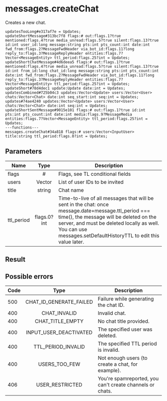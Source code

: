 # messages.createChat
Creates a new chat.

```
updatesTooLong#e317af7e = Updates;
updateShortMessage#313bc7f8 flags:# out:flags.1?true mentioned:flags.4?true media_unread:flags.5?true silent:flags.13?true id:int user_id:long message:string pts:int pts_count:int date:int fwd_from:flags.2?MessageFwdHeader via_bot_id:flags.11?long reply_to:flags.3?MessageReplyHeader entities:flags.7?Vector<MessageEntity> ttl_period:flags.25?int = Updates;
updateShortChatMessage#4d6deea5 flags:# out:flags.1?true mentioned:flags.4?true media_unread:flags.5?true silent:flags.13?true id:int from_id:long chat_id:long message:string pts:int pts_count:int date:int fwd_from:flags.2?MessageFwdHeader via_bot_id:flags.11?long reply_to:flags.3?MessageReplyHeader entities:flags.7?Vector<MessageEntity> ttl_period:flags.25?int = Updates;
updateShort#78d4dec1 update:Update date:int = Updates;
updatesCombined#725b04c3 updates:Vector<Update> users:Vector<User> chats:Vector<Chat> date:int seq_start:int seq:int = Updates;
updates#74ae4240 updates:Vector<Update> users:Vector<User> chats:Vector<Chat> date:int seq:int = Updates;
updateShortSentMessage#9015e101 flags:# out:flags.1?true id:int pts:int pts_count:int date:int media:flags.9?MessageMedia entities:flags.7?Vector<MessageEntity> ttl_period:flags.25?int = Updates;
---functions---
messages.createChat#34a818 flags:# users:Vector<InputUser> title:string ttl_period:flags.0?int = Updates;
```

## Parameters
| Name | Type | Description |
| ---- | :----: | ----------- |
| flags | # | Flags, see TL conditional fields |
| users | Vector<InputUser> | List of user IDs to be invited |
| title | string | Chat name |
| ttl_period | flags.0?int | Time-to-live of all messages that will be sent in the chat: once message.date+message.ttl_period === time(), the message will be deleted on the server, and must be deleted locally as well. You can use messages.setDefaultHistoryTTL to edit this value later. |


## Result


## Possible errors
| Code | Type | Description |
| ---- | :----: | ----------- |
| 500 | CHAT_ID_GENERATE_FAILED | Failure while generating the chat ID. |
| 400 | CHAT_INVALID | Invalid chat. |
| 400 | CHAT_TITLE_EMPTY | No chat title provided. |
| 400 | INPUT_USER_DEACTIVATED | The specified user was deleted. |
| 400 | TTL_PERIOD_INVALID | The specified TTL period is invalid. |
| 400 | USERS_TOO_FEW | Not enough users (to create a chat, for example). |
| 406 | USER_RESTRICTED | You're spamreported, you can't create channels or chats. |


